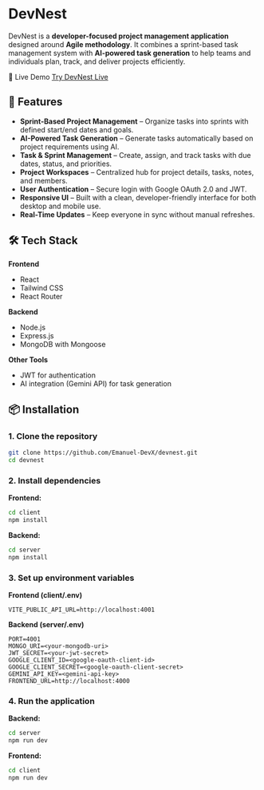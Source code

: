 # DevNest

DevNest is a **developer-focused project management application** designed around **Agile methodology**. It combines a sprint-based task management system with **AI-powered task generation** to help teams and individuals plan, track, and deliver projects efficiently.

🔗 Live Demo
[Try DevNest Live](https://devnest.molla.dev) 

## 🚀 Features

- **Sprint-Based Project Management** – Organize tasks into sprints with defined start/end dates and goals.
- **AI-Powered Task Generation** – Generate tasks automatically based on project requirements using AI.
- **Task & Sprint Management** – Create, assign, and track tasks with due dates, status, and priorities.
- **Project Workspaces** – Centralized hub for project details, tasks, notes, and members.
- **User Authentication** – Secure login with Google OAuth 2.0 and JWT.
- **Responsive UI** – Built with a clean, developer-friendly interface for both desktop and mobile use.
- **Real-Time Updates** – Keep everyone in sync without manual refreshes.

## 🛠 Tech Stack

**Frontend**
- React
- Tailwind CSS
- React Router

**Backend**
- Node.js
- Express.js
- MongoDB with Mongoose

**Other Tools**
- JWT for authentication
- AI integration (Gemini API) for task generation

## 📦 Installation

### 1. Clone the repository

```bash
git clone https://github.com/Emanuel-DevX/devnest.git
cd devnest
```

### 2. Install dependencies

**Frontend:**
```bash
cd client
npm install
```

**Backend:**
```bash
cd server
npm install
```

### 3. Set up environment variables

**Frontend (client/.env)**
```env
VITE_PUBLIC_API_URL=http://localhost:4001
```

**Backend (server/.env)**
```env
PORT=4001
MONGO_URI=<your-mongodb-uri>
JWT_SECRET=<your-jwt-secret>
GOOGLE_CLIENT_ID=<google-oauth-client-id>
GOOGLE_CLIENT_SECRET=<google-oauth-client-secret>
GEMINI_API_KEY=<gemini-api-key>
FRONTEND_URL=http://localhost:4000
```

### 4. Run the application

**Backend:**
```bash
cd server
npm run dev
```

**Frontend:**
```bash
cd client
npm run dev
```
